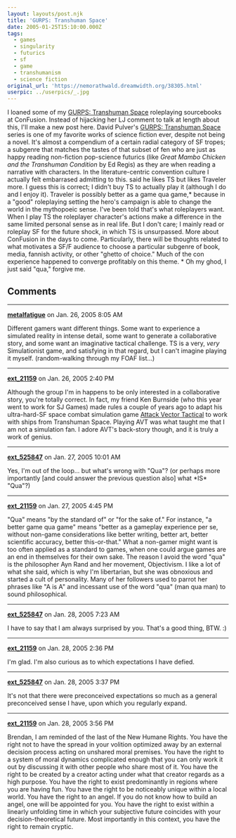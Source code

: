 ```yaml
---
layout: layouts/post.njk
title: 'GURPS: Transhuman Space'
date: 2005-01-25T15:10:00.000Z
tags:
  - games
  - singularity
  - futurics
  - sf
  - game
  - transhumanism
  - science fiction
original_url: 'https://nemorathwald.dreamwidth.org/38305.html'
userpic: ../userpics/_.jpg
---
```

I loaned some of my [GURPS: Transhuman Space](http://www.sjgames.com/gurps/transhuman/) roleplaying sourcebooks at ConFusion. Instead of hijacking her LJ comment to talk at length about this, I'll make a new post here. David Pulver's [GURPS: Transhuman Space](http://www.sjgames.com/gurps/transhuman/) series is one of my favorite works of science fiction ever, despite not being a novel. It's almost a compendium of a certain radial category of SF tropes; a subgenre that matches the tastes of that subset of fen who are just as happy reading non-fiction pop-science futurics (like _Great Mambo Chicken and the Transhuman Condition_ by Ed Regis) as they are when reading a narrative with characters. In the literature-centric convention culture I actually felt embarrased admitting to this. said he likes TS but likes Traveler more. I guess this is correct; I didn't buy TS to actually play it (although I do and I enjoy it). Traveler is possibly better as a game qua game,\* because in a "good" roleplaying setting the hero's campaign is able to change the world in the mythopoeic sense. I've been told that's what roleplayers want. When I play TS the roleplayer character's actions make a difference in the same limited personal sense as in real life. But I don't care; I mainly read or roleplay SF for the future shock, in which TS is unsurpassed. More about ConFusion in the days to come. Particularly, there will be thoughts related to what motivates a SF/F audience to choose a particular subgenre of book, media, fannish activity, or other "ghetto of choice." Much of the con experience happened to converge profitably on this theme. \* Oh my ghod, I just said "qua," forgive me.

## Comments

---

**[metalfatigue](https://www.dreamwidth.org/users/metalfatigue)** on Jan. 26, 2005 8:05 AM

Different gamers want different things. Some want to experience a simulated reality in intense detail, some want to generate a collaborative story, and some want an imaginative tactical challenge. TS is a very, _very_ Simulationist game, and satisfying in that regard, but I can't imagine playing it myself. (random-walking through my FOAF list...)

---

**[ext_21159](https://www.dreamwidth.org/users/ext_21159)** on Jan. 26, 2005 2:40 PM

Although the group I'm in happens to be only interested in a collaborative story, you're totally correct. In fact, my friend Ken Burnside (who this year went to work for SJ Games) made rules a couple of years ago to adapt his ultra-hard-SF space combat simulation game [Attack Vector Tactical](http://www.adastragames.com/products/adastra/av.html) to work with ships from Transhuman Space. Playing AVT was what taught me that I am not a simulation fan. I adore AVT's back-story though, and it is truly a work of genius.

---

**[ext_525847](https://www.dreamwidth.org/users/ext_525847)** on Jan. 27, 2005 10:01 AM

Yes, I'm out of the loop... but what's wrong with "Qua"? (or perhaps more importantly \[and could answer the previous question also\] what \*IS\* "Qua"?)

---

**[ext_21159](https://www.dreamwidth.org/users/ext_21159)** on Jan. 27, 2005 4:45 PM

"Qua" means "by the standard of" or "for the sake of." For instance, "a better game qua game" means "better as a gameplay experience per se, without non-game considerations like better writing, better art, better scientific accuracy, better this-or-that." What a non-gamer might want is too often applied as a standard to games, when one could argue games are an end in themselves for their own sake. The reason I avoid the word "qua" is the philosopher Ayn Rand and her movement, Objectivism. I like a lot of what she said, which is why I'm libertarian, but she was obnoxious and started a cult of personality. Many of her followers used to parrot her phrases like "A is A" and incessant use of the word "qua" (man qua man) to sound philosophical.

---

**[ext_525847](https://www.dreamwidth.org/users/ext_525847)** on Jan. 28, 2005 7:23 AM

I have to say that I am always surprised by you. That's a good thing, BTW. :)

---

**[ext_21159](https://www.dreamwidth.org/users/ext_21159)** on Jan. 28, 2005 2:36 PM

I'm glad. I'm also curious as to which expectations I have defied.

---

**[ext_525847](https://www.dreamwidth.org/users/ext_525847)** on Jan. 28, 2005 3:37 PM

It's not that there were preconceived expectations so much as a general preconceived sense I have, upon which you regularly expand.

---

**[ext_21159](https://www.dreamwidth.org/users/ext_21159)** on Jan. 28, 2005 3:56 PM

Brendan, I am reminded of the last of the New Humane Rights. You have the right not to have the spread in your volition optimized away by an external decision process acting on unshared moral premises. You have the right to a system of moral dynamics complicated enough that you can only work it out by discussing it with other people who share most of it. You have the right to be created by a creator acting under what that creator regards as a high purpose. You have the right to exist predominantly in regions where you are having fun. You have the right to be noticeably unique within a local world. You have the right to an angel. If you do not know how to build an angel, one will be appointed for you. You have the right to exist within a linearly unfolding time in which your subjective future coincides with your decision-theoretical future. Most importantly in this context, you have the right to remain cryptic.
